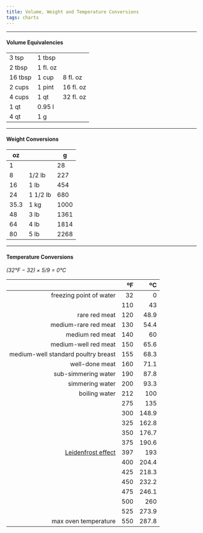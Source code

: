 ```yaml
---
title: Volume, Weight and Temperature Conversions
tags: charts
---
```


* * *

#### Volume Equivalencies

|  |  |  |
| --- | --- | --- |
| 3 tsp | 1 tbsp | |
| 2 tbsp | 1 fl. oz | |
| 16 tbsp | 1 cup |  8 fl. oz |
| 2 cups | 1 pint | 16 fl. oz |
| 4 cups | 1 qt | 32 fl. oz |
| 1 qt | 0.95 l | |
| 4 qt | 1 g | |

* * *

#### Weight Conversions

| oz | | g |
| --- | --- | --- |
| 1 | | 28 |
| 8 | 1/2 lb | 227 |
| 16 | 1 lb | 454 |
| 24 | 1 1/2 lb | 680 |
| 35.3 | 1 kg | 1000 |
| 48 | 3 lb | 1361 |
| 64 | 4 lb | 1814 |
| 80 | 5 lb | 2268 |

* * *
#### Temperature Conversions

_(32°F − 32) × 5/9 = 0°C_

| | ºF | ºC |
| --: | --: | --: |
| freezing point of water | 32 | 0 |
|| 110 | 43 |
| rare red meat | 120 | 48.9 |
| medium-rare red meat | 130 | 54.4 |
| medium red meat | 140 | 60 |
| medium-well red meat | 150 | 65.6 |
| medium-well standard poultry breast | 155 | 68.3 |
| well-done meat | 160 | 71.1 |
| sub-simmering water | 190 | 87.8 |
| simmering water | 200 | 93.3 |
| boiling water | 212 | 100 |
|| 275 | 135 |
|| 300 | 148.9 |
|| 325 | 162.8 |
|| 350 | 176.7 |
|| 375 | 190.6 |
|[Leidenfrost effect](https://en.wikipedia.org/wiki/Leidenfrost_effect) |397|193|
|| 400 | 204.4 |
|| 425 | 218.3 |
|| 450 | 232.2 |
|| 475 | 246.1 |
|| 500 | 260 |
|| 525 | 273.9 |
| max oven temperature | 550 | 287.8 |